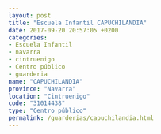 ```yaml
---
layout: post
title: "Escuela Infantil CAPUCHILANDIA"
date: 2017-09-20 20:57:05 +0200
categories:
- Escuela Infantil
- navarra
- cintruenigo
- Centro público
- guarderia
name: "CAPUCHILANDIA"
province: "Navarra"
location: "Cintruenigo"
code: "31014438"
type: "Centro público"
permalink: /guarderias/capuchilandia.html
---
```

